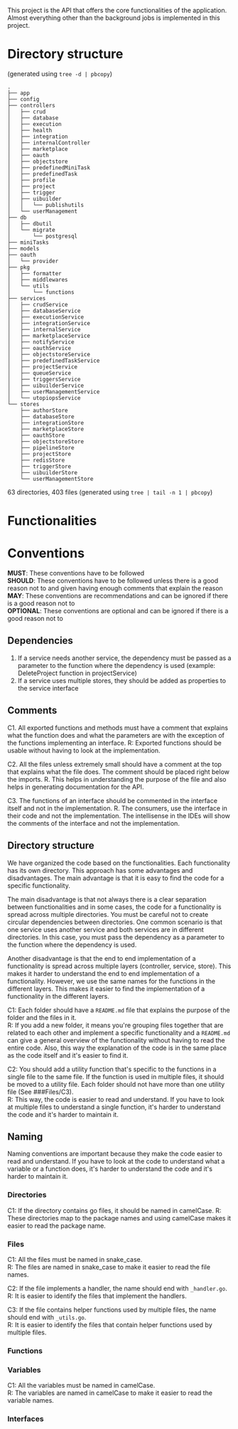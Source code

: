 This project is the API that offers the core functionalities of the application. Almost everything other than the background jobs is implemented in this project.



# Directory structure
(generated using `tree -d | pbcopy`)
```
.
├── app
├── config
├── controllers
│   ├── crud
│   ├── database
│   ├── execution
│   ├── health
│   ├── integration
│   ├── internalController
│   ├── marketplace
│   ├── oauth
│   ├── objectstore
│   ├── predefinedMiniTask
│   ├── predefinedTask
│   ├── profile
│   ├── project
│   ├── trigger
│   ├── uibuilder
│   │   └── publishutils
│   └── userManagement
├── db
│   ├── dbutil
│   └── migrate
│       └── postgresql
├── miniTasks
├── models
├── oauth
│   └── provider
├── pkg
│   ├── formatter
│   ├── middlewares
│   └── utils
│       └── functions
├── services
│   ├── crudService
│   ├── databaseService
│   ├── executionService
│   ├── integrationService
│   ├── internalService
│   ├── marketplaceService
│   ├── notifyService
│   ├── oauthService
│   ├── objectstoreService
│   ├── predefinedTaskService
│   ├── projectService
│   ├── queueService
│   ├── triggersService
│   ├── uibuilderService
│   ├── userManagementService
│   └── utopiopsService
└── stores
    ├── authorStore
    ├── databaseStore
    ├── integrationStore
    ├── marketplaceStore
    ├── oauthStore
    ├── objectstoreStore
    ├── pipelineStore
    ├── projectStore
    ├── redisStore
    ├── triggerStore
    ├── uibuilderStore
    └── userManagementStore
```

63 directories, 403 files (generated using `tree | tail -n 1 | pbcopy`)



# Functionalities


# Conventions
**MUST**: These conventions have to be followed<br/>
**SHOULD**: These conventions have to be followed unless there is a good reason not to and given having enough comments that explain the reason<br/>
**MAY**: These conventions are recommendations and can be ignored if there is a good reason not to<br/>
**OPTIONAL**: These conventions are optional and can be ignored if there is a good reason not to<br/>
## Dependencies

1. If a service needs another service, the dependency must be passed as a parameter to the function where the dependency is used (example: DeleteProject function in projectService)
2. If a service uses multiple stores, they should be added as properties to the service interface


## Comments

C1. All exported functions and methods must have a comment that explains what the function does and what the parameters are with the exception of the functions implementing an interface.
R: Exported functions should be usable without having to look at the implementation.

C2. All the files unless extremely small should have a comment at the top that explains what the file does. The comment should be placed right below the imports.
R. This helps in understanding the purpose of the file and also helps in generating documentation for the API.

C3. The functions of an interface should be commented in the interface itself and not in the implementation.
R. The consumers, use the interface in their code and not the implementation. The intellisense in the IDEs will show the comments of the interface and not the implementation.

## Directory structure
We have organized the code based on the functionalities. Each functionality has its own directory. This approach has some advantages and disadvantages. The main advantage is that it is easy to find the code for a specific functionality.

The main disadvantage is that not always there is a clear separation between functionalities and in some cases, the code for a functionality is spread across multiple directories. You must be careful not to create circular dependencies between directories. One common scenario is that one service uses another service and both services are in different directories. In this case, you must pass the dependency as a parameter to the function where the dependency is used.

Another disadvantage is that the end to end implementation of a functionality is spread across multiple layers (controller, service, store). This makes it harder to understand the end to end implementation of a functionality. However, we use the same names for the functions in the different layers. This makes it easier to find the implementation of a functionality in the different layers.


C1: Each folder should have a `README.md` file that explains the purpose of the folder and the files in it.<br/>
R: If you add a new folder, it means you're grouping files together that are related to each other and implement a specific functionality and a `README.md` can give a general overview of the functionality without having to read the entire code. Also, this way the explanation of the code is in the same place as the code itself and it's easier to find it.

C2: You should add a utility function that's specific to the functions in a single file to the same file. If the function is used in multiple files, it should be moved to a utility file. Each folder should not have more than one utility file (See ###Files/C3).<br/>
R: This way, the code is easier to read and understand. If you have to look at multiple files to understand a single function, it's harder to understand the code and it's harder to maintain it.



## Naming
Naming conventions are important because they make the code easier to read and understand. If you have to look at the code to understand what a variable or a function does, it's harder to understand the code and it's harder to maintain it.

### Directories

C1: If the directory contains go files, it should be named in camelCase.
R: These directories map to the package names and using camelCase makes it easier to read the package name.

### Files

C1: All the files must be named in snake_case.<br/>
R: The files are named in snake_case to make it easier to read the file names.

C2: If the file implements a handler, the name should end with `_handler.go`.<br/>
R: It is easier to identify the files that implement the handlers.

C3: If the file contains helper functions used by multiple files, the name should end with `_utils.go`.<br/>
R: It is easier to identify the files that contain helper functions used by multiple files.

### Functions

### Variables

C1: All the variables must be named in camelCase.<br/>
R: The variables are named in camelCase to make it easier to read the variable names.

### Interfaces
